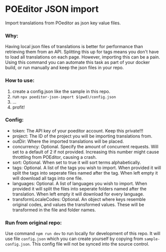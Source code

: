 # POEditor JSON import

Import translations from POeditor as json key value files.

### Why:

Having local json files of translations is better for performance than retrieving them from an API. Splitting this up for tags means you don't have to load all translations on each page. However, importing this can be a pain. Using this command you can automate this task as part of your docker build, or run manually and keep the json files in your repo.

### How to use:

1. create a config.json like the sample in this repo.
2. run `npx poeditor-json-import $(pwd)/config.json`
3. ...
4. profit!

### Config:

- token: The API key of your poeditor account. Keep this private!!!
- project: The ID of the project you will be importing translations from.
- outDir: Where the imported translations will be placed.
- concurrency: Optional. Specify the amount of concurrent requests. Will set to a default of 2 if not provided. Increasing this number might cause throttling from POEditor, causing a crash.
- sort: Optional. When set to true it will sort terms alphabetically.
- tags: Optional. A list of the tags you wish to import. When provided it will split the tags into seperate files named after the tag. When left empty it will download all tags into one file.
- languages: Optional. A list of languages you wish to import. When provided it will split the files into seperate folders named after the translation. When left empty it will download for every language.
- transformLocaleCodes: Optional. An object where keys resemble original codes, and values the transformed values. These will be transformed in the file and folder names.

### Run from original repo:

Use command `npm run dev` to run locally for development of this repo. It will use file `config.json` which you can create yourself by copying from `sample-config.json`. This config file will not be synced into the source control.
